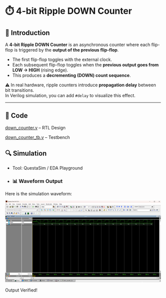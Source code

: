 # ⏱️ 4-bit Ripple DOWN Counter

## 📘 Introduction
A **4-bit Ripple DOWN Counter** is an asynchronous counter where each flip-flop is triggered by the **output of the previous flip-flop**.  
- The first flip-flop toggles with the external clock.  
- Each subsequent flip-flop toggles when the **previous output goes from LOW → HIGH** (rising edge).  
- This produces a **decrementing (DOWN) count sequence**.  

⚠️ In real hardware, ripple counters introduce **propagation delay** between bit transitions.  
In Verilog simulation, you can add `#delay` to visualize this effect.  

---
## 📝 Code

[down_counter.v](down_counter.v) – RTL Design  

[down_counter_tb.v](down_counter_tb.v) – Testbench  



## 🔍 Simulation

- Tool: QuestaSim / EDA Playground  

- ### 📊 Waveform Output

Here is the simulation waveform:  

![Waveform](down_counter_waveform.png)



Output Verified!


